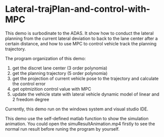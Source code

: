 # Lateral-trajPlan-and-control-with-MPC
This demo is surbodinate to the ADAS.
It show how to conduct the lateral planning from the current lateral deviation
to back to the lane center after a certain distance, and
how to use MPC to control vehicle track the planning trajectory.

The program organization of this demo:
1) get the discret lane center (3 order polynomia)
2) get the planning trajectory (5 order polynomia)
3) get the projection of current vehicle pose to the trajectory
    and calculate the control error
4) get optmizition control value with MPC
5) update the vehicle state with lateral vehicle dynamic model 
   of linear and 2 freedom degree

Currently, this demo run on the windows system and visual studio IDE.

This demo use the self-defined matlab function to show the simulation
animation. You could open the simuResultAnimation.mp4 firstly to see
the normal run result before runing the program by yourself.
